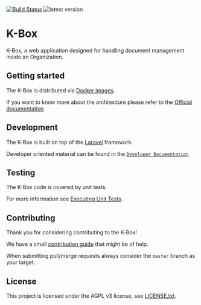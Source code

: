 [![Build Status](https://travis-ci.org/k-box/k-box.svg?branch=master)](https://travis-ci.org/k-box/k-box) ![latest version](https://img.shields.io/badge/version-0.20.1-blue.svg)

# K-Box

K-Box, a web application designed for handling document management inside an Organization.

## Getting started

The K-Box is distributed via [Docker images](./docs/user/installation.md).

If you want to know more about the architecture please refer to the [Official documentation](./docs/user/index.md)

## Development

The K-Box is built on top of the [Laravel](https://laravel.com/) framework.

Developer oriented material can be found in the [`Developer Documentation`](./docs/developer/index.md)

## Testing

The K-Box code is covered by unit tests.

For more information see [Executing Unit Tests](./docs/developer/testing.md).

## Contributing

Thank you for considering contributing to the K-Box! 

We have a small [contribution guide](./contributing.md) that might be of help.

When submitting pull/merge requests always consider the `master` branch as your target.

## License

This project is licensed under the AGPL v3 license, see [LICENSE.txt](./LICENSE.txt).

